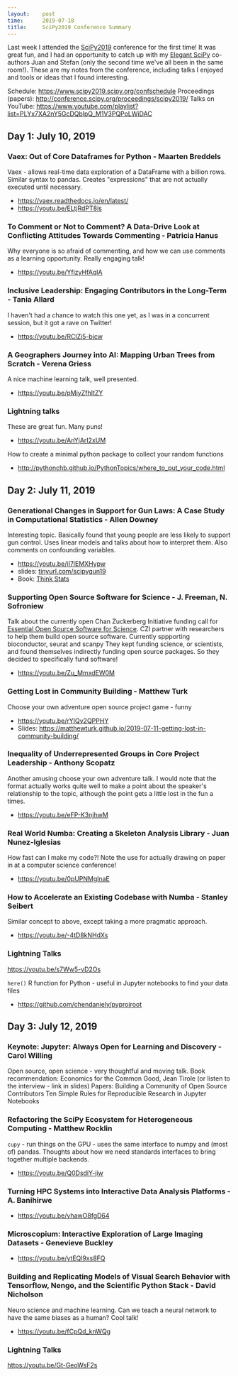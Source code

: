 ```yaml
---
layout:    post
time:      2019-07-18
title:     SciPy2019 Conference Summary
---
```


Last week I attended the [SciPy2019](https://www.scipy2019.scipy.org/) conference for the first time!
It was great fun, and I had an opportunity to catch up with my [Elegant SciPy](https://learning.oreilly.com/library/view/elegant-scipy/9781491922927/) co-authors Juan and Stefan (only the second time we've all been in the same room!).
These are my notes from the conference, including talks I enjoyed and tools or ideas that I found interesting.

Schedule: https://www.scipy2019.scipy.org/confschedule
Proceedings (papers): http://conference.scipy.org/proceedings/scipy2019/
Talks on YouTube: https://www.youtube.com/playlist?list=PLYx7XA2nY5GcDQblpQ_M1V3PQPoLWiDAC

## Day 1: July 10, 2019

### Vaex: Out of Core Dataframes for Python - Maarten Breddels
Vaex - allows real-time data exploration of a DataFrame with a billion rows. Similar syntax to pandas.
Creates "expressions" that are not actually executed until necessary.
- https://vaex.readthedocs.io/en/latest/
- https://youtu.be/ELtjRdPT8is

### To Comment or Not to Comment? A Data-Drive Look at Conflicting Attitudes Towards Commenting - Patricia Hanus
Why everyone is so afraid of commenting, and how we can use comments as a learning opportunity. Really engaging talk!
- https://youtu.be/YfizyHfAqlA

### Inclusive Leadership: Engaging Contributors in the Long-Term - Tania Allard
I haven't had a chance to watch this one yet, as I was in a concurrent session, but it got a rave on Twitter!
- https://youtu.be/RClZj5-bjcw

### A Geographers Journey into AI: Mapping Urban Trees from Scratch - Verena Griess
A nice machine learning talk, well presented.
- https://youtu.be/pMiyZfhItZY

### Lightning talks
These are great fun. Many puns!
- https://youtu.be/AnYjArI2xUM

How to create a minimal python package to collect your random functions
- http://pythonchb.github.io/PythonTopics/where_to_put_your_code.html

## Day 2: July 11, 2019

### Generational Changes in Support for Gun Laws: A Case Study in Computational Statistics - Allen Downey
Interesting topic. Basically found that young people are less likely to support gun control.
Uses linear models and talks about how to interpret them. Also comments on confounding variables.
- https://youtu.be/iI7lEMXHypw
- slides: [tinyurl.com/scipygun19](https://docs.google.com/presentation/d/e/2PACX-1vT_Awd6pGdJB7DFfUlrTpJ629y7yJd4v2qgs5DmvbbKO3TNGE0a8OKLPpCOeqwG6dTuUDEUSamOB6hs/pub?start=false&loop=false&delayms=3000&slide=id.p)
- Book: [Think Stats](http://greenteapress.com/thinkstats/)

### Supporting Open Source Software for Science - J. Freeman, N. Sofroniew
Talk about the currently open Chan Zuckerberg Initiative funding call for
[Essential Open Source Software for Science](https://chanzuckerberg.com/rfa/essential-open-source-software-for-science/).
CZI partner with researchers to help them build open source software.
Currently sppporting bioconductor, seurat and scanpy
They kept funding science, or scientists, and found themselves indirectly funding open source packages.
So they decided to specifically fund software!
- https://youtu.be/Zu_MmxdEW0M

### Getting Lost in Community Building - Matthew Turk
Choose your own adventure open source project game - funny
- https://youtu.be/rYIQv2QPPHY
- Slides: https://matthewturk.github.io/2019-07-11-getting-lost-in-community-building/

### Inequality of Underrepresented Groups in Core Project Leadership - Anthony Scopatz
Another amusing choose your own adventure talk.
I would note that the format actually works quite well to make a point about the speaker's relationship to the topic, although the point gets a little lost in the fun a times.
- https://youtu.be/eFP-K3njhwM

### Real World Numba: Creating a Skeleton Analysis Library - Juan Nunez-Iglesias
How fast can I make my code?!
Note the use for actually drawing on paper in at a computer science conference!
- https://youtu.be/0pUPNMglnaE

### How to Accelerate an Existing Codebase with Numba - Stanley Seibert
Similar concept to above, except taking a more pragmatic approach.
- https://youtu.be/-4tD8kNHdXs

### Lightning Talks
https://youtu.be/s7Ww5-vD2Os

`here()` R function for Python - useful in Jupyter notebooks to find your data files
- https://github.com/chendaniely/pyprojroot

## Day 3: July 12, 2019

### Keynote: Jupyter: Always Open for Learning and Discovery - Carol Willing
Open source, open science - very thoughtful and moving talk.
Book recommendation:
Economics for the Common Good, Jean Tirole (or listen to the interview - link in slides)
Papers:
Building a Community of Open Source Contributors
Ten Simple Rules for Reproducible Research in Jupyter Notebooks

### Refactoring the SciPy Ecosystem for Heterogeneous Computing - Matthew Rocklin
`cupy` - run things on the GPU - uses the same interface to numpy and (most of) pandas.
Thoughts about how we need standards interfaces to bring together multiple backends.
- https://youtu.be/Q0DsdiY-jiw


### Turning HPC Systems into Interactive Data Analysis Platforms - A. Banihirwe
- https://youtu.be/vhawO8fgD64

### Microscopium: Interactive Exploration of Large Imaging Datasets - Genevieve Buckley
- https://youtu.be/ytEQl9xs8FQ

### Building and Replicating Models of Visual Search Behavior with Tensorflow, Nengo, and the Scientific Python Stack - David Nicholson
Neuro science and machine learning.
Can we teach a neural network to have the same biases as a human?
Cool talk!
- https://youtu.be/fCpQd_knWQg

### Lightning Talks
https://youtu.be/Gt-GeoWsF2s
